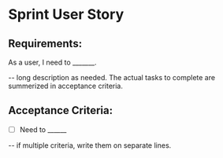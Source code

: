 # Sprint User Story

## Requirements:                                               

As a user, I need to _______.

 -- long description as needed. The actual tasks to complete are summerized in acceptance criteria.

## Acceptance Criteria:

* [ ] Need to ______

 -- if multiple criteria, write them on separate lines.
